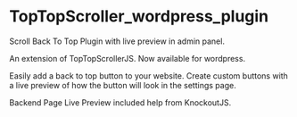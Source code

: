 # TopTopScroller_wordpress_plugin
Scroll Back To Top Plugin with live preview in admin panel.

An extension of TopTopScrollerJS. Now available for wordpress. 

Easily add a back to top button to your website. Create custom buttons with a live preview of how the button will look in the settings page. 

Backend Page Live Preview included help from KnockoutJS. 
